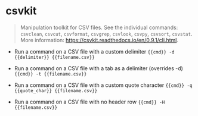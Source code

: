 # csvkit
> Manipulation toolkit for CSV files.
> See the individual commands: `csvclean`, `csvcut`, `csvformat`, `csvgrep`, `csvlook`, `csvpy`, `csvsort`, `csvstat`.
> More information: <https://csvkit.readthedocs.io/en/0.9.1/cli.html>.

- Run a command on a CSV file with a custom delimiter
`{{cmd}} -d {{delimiter}} {{filename.csv}}`

- Run a command on a CSV file with a tab as a delimiter (overrides -d)
`{{cmd}} -t {{filename.csv}}`

- Run a command on a CSV file with a custom quote character
`{{cmd}} -q {{quote_char}} {{filename.csv}}`

- Run a command on a CSV file with no header row
`{{cmd}} -H {{filename.csv}}`
